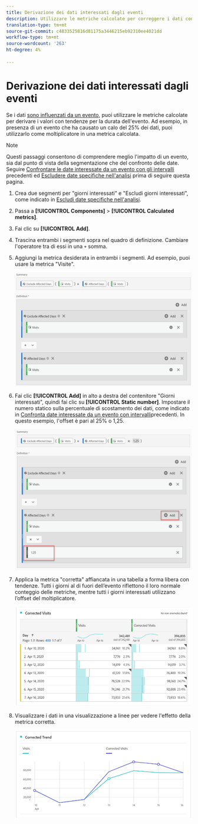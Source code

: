 ```yaml
---
title: Derivazione dei dati interessati dagli eventi
description: Utilizzare le metriche calcolate per correggere i dati con tendenze interessati da un evento.
translation-type: tm+mt
source-git-commit: c4833525816d81175a3446215eb92310ee4021dd
workflow-type: tm+mt
source-wordcount: '263'
ht-degree: 4%

---
```



# Derivazione dei dati interessati dagli eventi

Se i dati [sono influenzati da un evento](overview.md), puoi utilizzare le metriche calcolate per derivare i valori con tendenze per la durata dell&#39;evento. Ad esempio, in presenza di un evento che ha causato un calo del 25% dei dati, puoi utilizzarlo come moltiplicatore in una metrica calcolata.

>[!NOTE]
>
>Questi passaggi consentono di comprendere meglio l&#39;impatto di un evento, sia dal punto di vista della segmentazione che del confronto delle date. Seguire [Confrontare le date interessate da un evento con gli intervalli](compare-dates.md) precedenti ed [Escludere date specifiche nell&#39;analisi](segments.md) prima di seguire questa pagina.

1. Crea due segmenti per &quot;giorni interessati&quot; e &quot;Escludi giorni interessati&quot;, come indicato in [Escludi date specifiche nell&#39;analisi](segments.md).
2. Passa a **[!UICONTROL Components]** > **[!UICONTROL Calculated metrics]**.
3. Fai clic su **[!UICONTROL Add]**.
4. Trascina entrambi i segmenti sopra nel quadro di definizione. Cambiare l&#39;operatore tra di essi in una `+` somma.
5. Aggiungi la metrica desiderata in entrambi i segmenti. Ad esempio, puoi usare la metrica &quot;Visite&quot;.

   ![Generatore di segmenti](assets/event_segment_builder.png)

6. Fai clic **[!UICONTROL Add]** in alto a destra del contenitore &quot;Giorni interessati&quot;, quindi fai clic su **[!UICONTROL Static number]**. Impostare il numero statico sulla percentuale di scostamento dei dati, come indicato in [Confronta date interessate da un evento con intervalli](compare-dates.md)precedenti. In questo esempio, l&#39;offset è pari al 25% o 1,25.

   ![Numero statico](assets/event_static_number.png)

7. Applica la metrica &quot;corretta&quot; affiancata in una tabella a forma libera con tendenze. Tutti i giorni al di fuori dell’evento riflettono il loro normale conteggio delle metriche, mentre tutti i giorni interessati utilizzano l’offset del moltiplicatore.

   ![Metrica corretta](assets/event_corrected.png)

8. Visualizzare i dati in una visualizzazione a linee per vedere l&#39;effetto della metrica corretta.

   ![Linea corretta](assets/event_line.png)
